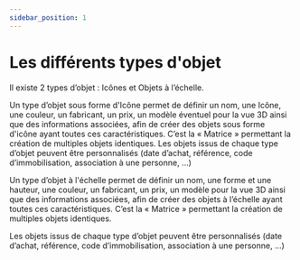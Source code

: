 ```yaml
---
sidebar_position: 1
---
```

# Les différents types d'objet

Il existe 2 types d’objet : Icônes et Objets à l’échelle.


Un type d’objet sous forme d'Icône permet de définir un nom, une Icône, une couleur, un fabricant, un prix, un modèle éventuel pour la vue 3D ainsi que des informations associées, afin de créer des objets sous forme d'icône ayant toutes ces caractéristiques. C’est la « Matrice » permettant la création de multiples objets identiques.
Les objets issus de chaque type d’objet peuvent être personnalisés (date d’achat, référence, code d’immobilisation, association à une personne, …)

Un type d’objet à l'échelle permet de définir un nom, une forme et une hauteur, une couleur, un fabricant, un prix, un modèle pour la vue 3D ainsi que des informations associées, afin de créer des objets à l’échelle ayant toutes ces caractéristiques. C’est la « Matrice » permettant la création de multiples objets identiques.

Les objets issus de chaque type d’objet peuvent être personnalisés (date d’achat, référence, code d’immobilisation, association à une personne, …)

